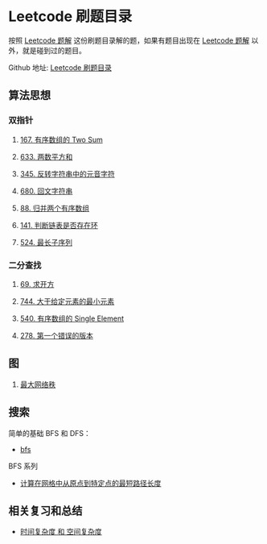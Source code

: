 # Leetcode 刷题目录

按照 [Leetcode 题解](https://github.com/CyC2018/CS-Notes/blob/master/notes/Leetcode%20%E9%A2%98%E8%A7%A3%20-%20%E7%9B%AE%E5%BD%95.md) 这份刷题目录解的题，如果有题目出现在 [Leetcode 题解](https://github.com/CyC2018/CS-Notes/blob/master/notes/Leetcode%20%E9%A2%98%E8%A7%A3%20-%20%E7%9B%AE%E5%BD%95.md) 以外，就是碰到过的题目。

Github 地址: [Leetcode 刷题目录](https://github.com/GoldenaArcher/js_leetcode)

## 算法思想

### 双指针

1. [167. 有序数组的 Two Sum](https://goldenaarcher.blog.csdn.net/article/details/117911867)

2. [633. 两数平方和](https://goldenaarcher.blog.csdn.net/article/details/117911867)

3. [345. 反转字符串中的元音字符](https://goldenaarcher.blog.csdn.net/article/details/117968528)

4. [680. 回文字符串](https://goldenaarcher.blog.csdn.net/article/details/118008220)

5. [88. 归并两个有序数组](https://goldenaarcher.blog.csdn.net/article/details/118040111)

6. [141. 判断链表是否存在环](https://goldenaarcher.blog.csdn.net/article/details/118078119)

7. [524. 最长子序列](https://goldenaarcher.blog.csdn.net/article/details/118098338)

### 二分查找

1. [69. 求开方](https://goldenaarcher.blog.csdn.net/article/details/118638265)

2. [744. 大于给定元素的最小元素](https://goldenaarcher.blog.csdn.net/article/details/118691478)

3. [540. 有序数组的 Single Element](https://goldenaarcher.blog.csdn.net/article/details/118998090)
4. [278. 第一个错误的版本](https://goldenaarcher.blog.csdn.net/article/details/120090799)

## 图

1. [最大网络秩](https://goldenaarcher.blog.csdn.net/article/details/124777888)

## 搜索

简单的基础 BFS 和 DFS：

- [bfs](https://goldenaarcher.blog.csdn.net/article/details/124957784)

BFS 系列

- [计算在网格中从原点到特定点的最短路径长度](https://blog.csdn.net/weixin_42938619/article/details/124964069)

## 相关复习和总结

- [时间复杂度 和 空间复杂度](https://goldenaarcher.blog.csdn.net/article/details/120049383)
